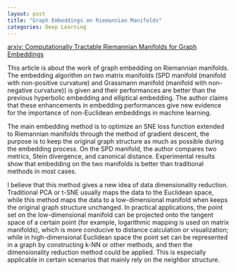 ```yaml
---
layout: post
title: "Graph Embeddings on Riemannian Manifolds"
categories: Deep Learning
---
```


[arxiv: Computationally Tractable Riemannian Manifolds for Graph Embeddings](https://arxiv.org/abs/2002.08665)

This article is about the work of graph embedding on Riemannian manifolds. The embedding algorithm on two matrix manifolds (SPD manifold (manifold with non-positive curvature) and Grassmann manifold (manifold with non-negative curvature)) is given and their performances are better than the previous hyperbolic embedding and elliptical embedding. The author claims that these enhancements in embedding performances give new evidence for the importance of non-Euclidean embeddings in machine learning.

The main embedding method is to optimize an SNE loss function extended to Riemannian manifolds through the method of gradient descent, the purpose is to keep the original graph structure as much as possible during the embedding process.
On the SPD manifold, the author compares two metrics, Stein divergence, and canonical distance.
Experimental results show that embedding on the two manifolds is better than traditional methods in most cases.

I believe that this method gives a new idea of ​​data dimensionality reduction. Traditional PCA or t-SNE usually maps the data to the Euclidean space, while this method maps the data to a low-dimensional manifold when keeps the original graph structure unchanged. 
In practical applications, the point set on the low-dimensional manifold can be projected onto the tangent space of a certain point (for example, logarithmic mapping is used on matrix manifolds), which is more conducive to distance calculation or visualization; while in high-dimensional Euclidean space the point set can be represented in a graph by constructing k-NN or other methods, and then the dimensionality reduction method could be applied.
This is especially applicable in certain scenarios that mainly rely on the neighbor structure.